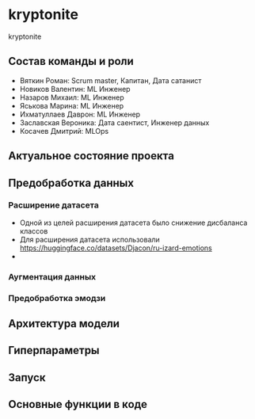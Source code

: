 # kryptonite
kryptonite

## Состав команды и роли
- Вяткин Роман: Scrum master, Капитан, Дата сатанист
- Новиков Валентин: ML Инженер
- Назаров Михаил: ML Инженер
- Яськова Марина: ML Инженер
- Ихматуллаев Даврон: ML Инженер
- Заславская Вероника: Дата саентист, Инженер данных
- Косачев Дмитрий: MLOps

## Актуальное состояние проекта


## Предобработка данных
### Расширение датасета
- Одной из целей расширения датасета было снижение дисбаланса классов
- Для расширения датасета использовали https://huggingface.co/datasets/Djacon/ru-izard-emotions
- 
### Аугментация данных
### Предобработка эмодзи

## Архитектура модели

## Гиперпараметры


## Запуск


## Основные функции в коде






